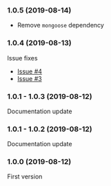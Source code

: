 ### 1.0.5 (2019-08-14)
- Remove `mongoose` dependency

### 1.0.4 (2019-08-13)
Issue fixes
- [Issue #4](https://github.com/faboulaws/fakingoose/issues/4)
- [Issue #3](https://github.com/faboulaws/fakingoose/issues/3)

### 1.0.1 - 1.0.3 (2019-08-12)
Documentation update

### 1.0.1 - 1.0.2 (2019-08-12)
Documentation update

### 1.0.0 (2019-08-12)
First version